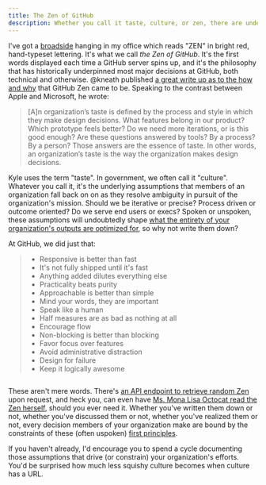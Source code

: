 ```yaml
---
title: The Zen of GitHub
description: Whether you call it taste, culture, or zen, there are underlying assumptions that members of an organization rely on to resolve ambiguity in pursuit of the organization's mission.
---
```


I've got a [broadside](https://en.wikipedia.org/wiki/Broadside_(printing)) hanging in my office which reads "ZEN" in bright red, hand-typeset lettering. It's what we call *the Zen of GitHub*. It's the first words displayed each time a GitHub server spins up, and it's the philosophy that has historically underpinned most major decisions at GitHub, both technical and otherwise. @kneath published [a great write up as to the how and why](http://warpspire.com/posts/taste/) that GitHub Zen came to be. Speaking to the contrast between Apple and Microsoft, he wrote:

> \[A]n organization’s taste is defined by the process and style in which they make design decisions. What features belong in our product? Which prototype feels better? Do we need more iterations, or is this good enough? Are these questions answered by tools? By a process? By a person? Those answers are the essence of taste. In other words, an organization’s taste is the way the organization makes design decisions.

Kyle uses the term "taste". In government, we often call it "culture". Whatever you call it, it's the underlying assumptions that members of an organization fall back on on as they resolve ambiguity in pursuit of the organization's mission. Should we be iterative or precise? Process driven or outcome oriented? Do we serve end users or execs? Spoken or unspoken, these assumptions will undoubtedly shape [what the entirety of your organization's outputs are optimized for](http://ben.balter.com/2015/01/27/on-stickers-and-optimizing-for-happiness/), so why not write them down?

At GitHub, we did just that:

<div class="row">
<div class="col-sm-6" markdown="1">

> * Responsive is better than fast
> * It's not fully shipped until it's fast
> * Anything added dilutes everything else
> * Practicality beats purity
> * Approachable is better than simple
> * Mind your words, they are important
> * Speak like a human
> * Half measures are as bad as nothing at all
> * Encourage flow
> * Non-blocking is better than blocking
> * Favor focus over features
> * Avoid administrative distraction
> * Design for failure
> * Keep it logically awesome

</div>
<div class="col-sm-6">
  <pre id="zen"></pre>
</div>
</div>

These aren't mere words. There's [an API endpoint to retrieve random Zen](https://api.github.com/zen) upon request, and heck you, can even have [Ms. Mona Lisa Octocat read the Zen herself](https://api.github.com/octocat), should you ever need it. Whether you've written them down or not, whether you've discussed them or not, whether you've realized them or not, every decision members of your organization make are bound by the constraints of these (often uspoken) [first principles](https://en.wikipedia.org/wiki/First_principle).

If you haven't already, I'd encourage you to spend a cycle documenting those assumptions that drive (or constrain) your organization's efforts. You'd be surprised how much less squishy culture becomes when culture has a URL.

<script src="https://code.jquery.com/jquery-2.1.4.min.js"></script>
<script>
$(function() {
  return $.get("https://api.github.com/octocat", function(data) {
    return $("#zen").html(data);
  });
});
</script>
